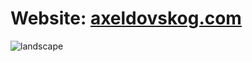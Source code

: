 # Website: <a href="http://www.axeldovskog.com/" target="_blank">axeldovskog.com</a>
![landscape](https://github.com/03axdov/03axdov/assets/62298758/6f274946-df0f-405a-a8ac-fb3d2a62b360)

